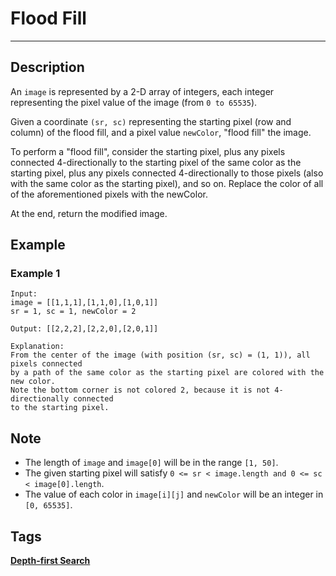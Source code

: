 # Flood Fill
-----
## Description
An `image` is represented by a 2-D array of integers, each integer representing the pixel value of the image (from `0 to 65535`).

Given a coordinate `(sr, sc)` representing the starting pixel (row and column) of the flood fill, and a pixel value `newColor`, "flood fill" the image.

To perform a "flood fill", consider the starting pixel, plus any pixels connected 4-directionally to the starting pixel of the same color as the starting pixel, plus any pixels connected 4-directionally to those pixels (also with the same color as the starting pixel), and so on. Replace the color of all of the aforementioned pixels with the newColor.

At the end, return the modified image.

## Example
### Example 1
```
Input: 
image = [[1,1,1],[1,1,0],[1,0,1]]
sr = 1, sc = 1, newColor = 2

Output: [[2,2,2],[2,2,0],[2,0,1]]

Explanation: 
From the center of the image (with position (sr, sc) = (1, 1)), all pixels connected 
by a path of the same color as the starting pixel are colored with the new color.
Note the bottom corner is not colored 2, because it is not 4-directionally connected
to the starting pixel.
```

## Note
* The length of `image` and `image[0]` will be in the range `[1, 50]`.
* The given starting pixel will satisfy `0 <= sr < image.length and 0 <= sc < image[0].length`.
* The value of each color in `image[i][j]` and `newColor` will be an integer in `[0, 65535]`.

## Tags
**[Depth-first Search](https://leetcode.com/tag/depth-first-search)**
